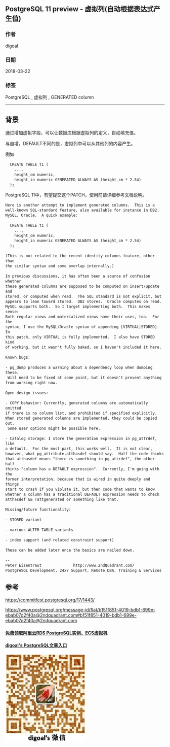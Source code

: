 ## PostgreSQL 11 preview - 虚拟列(自动根据表达式产生值)  
          
### 作者          
digoal          
          
### 日期          
2018-03-22          
          
### 标签          
PostgreSQL , 虚拟列 , GENERATED column     
          
----          
          
## 背景        
通过增加虚拟字段，可以让数据库根据虚拟列的定义，自动填充值。  
  
与自增，DEFAULT不同的是，虚拟列中可以从其他列的内容产生。  
  
例如  
  
```  
  CREATE TABLE t1 (  
    ...,  
    height_cm numeric,  
    height_in numeric GENERATED ALWAYS AS (height_cm * 2.54)  
  );  
```  
  
PostgreSQL 11中，有望提交这个PATCH，使用前请详细参考文档说明。     
  
```  
Here is another attempt to implement generated columns.  This is a  
well-known SQL-standard feature, also available for instance in DB2,  
MySQL, Oracle.  A quick example:  
  
  CREATE TABLE t1 (  
    ...,  
    height_cm numeric,  
    height_in numeric GENERATED ALWAYS AS (height_cm * 2.54)  
  );  
  
(This is not related to the recent identity columns feature, other than  
the similar syntax and some overlap internally.)  
  
In previous discussions, it has often been a source of confusion whether  
these generated columns are supposed to be computed on insert/update and  
stored, or computed when read.  The SQL standard is not explicit, but  
appears to lean toward stored.  DB2 stores.  Oracle computes on read.  
MySQL supports both.  So I target implementing both.  This makes sense:  
Both regular views and materialized views have their uses, too.  For the  
syntax, I use the MySQL/Oracle syntax of appending [VIRTUAL|STORED].  In  
this patch, only VIRTUAL is fully implemented.  I also have STORED kind  
of working, but it wasn't fully baked, so I haven't included it here.  
  
Known bugs:  
  
- pg_dump produces a warning about a dependency loop when dumping these.  
 Will need to be fixed at some point, but it doesn't prevent anything  
from working right now.  
  
Open design issues:  
  
- COPY behavior: Currently, generated columns are automatically omitted  
if there is no column list, and prohibited if specified explicitly.  
When stored generated columns are implemented, they could be copied out.  
 Some user options might be possible here.  
  
- Catalog storage: I store the generation expression in pg_attrdef, like  
a default.  For the most part, this works well.  It is not clear,  
however, what pg_attribute.atthasdef should say.  Half the code thinks  
that atthasdef means "there is something in pg_attrdef", the other half  
thinks "column has a DEFAULT expression".  Currently, I'm going with the  
former interpretation, because that is wired in quite deeply and things  
start to crash if you violate it, but then code that wants to know  
whether a column has a traditional DEFAULT expression needs to check  
atthasdef && !attgenerated or something like that.  
  
Missing/future functionality:  
  
- STORED variant  
  
- various ALTER TABLE variants  
  
- index support (and related constraint support)  
  
These can be added later once the basics are nailed down.  
  
--   
Peter Eisentraut              http://www.2ndQuadrant.com/  
PostgreSQL Development, 24x7 Support, Remote DBA, Training & Services  
```  
  
  
    
    
## 参考    
https://commitfest.postgresql.org/17/1443/  
  
  
https://www.postgresql.org/message-id/flat/b151f851-4019-bdb1-699e-ebab07d2f40a@2ndquadrant.com#b151f851-4019-bdb1-699e-ebab07d2f40a@2ndquadrant.com  
  
  
  
  
  
  
  
  
  
  
  
  
  
#### [免费领取阿里云RDS PostgreSQL实例、ECS虚拟机](https://free.aliyun.com/ "57258f76c37864c6e6d23383d05714ea")
  
  
#### [digoal's PostgreSQL文章入口](https://github.com/digoal/blog/blob/master/README.md "22709685feb7cab07d30f30387f0a9ae")
  
  
![digoal's weixin](../pic/digoal_weixin.jpg "f7ad92eeba24523fd47a6e1a0e691b59")
  
  
  
  
  
  
  
